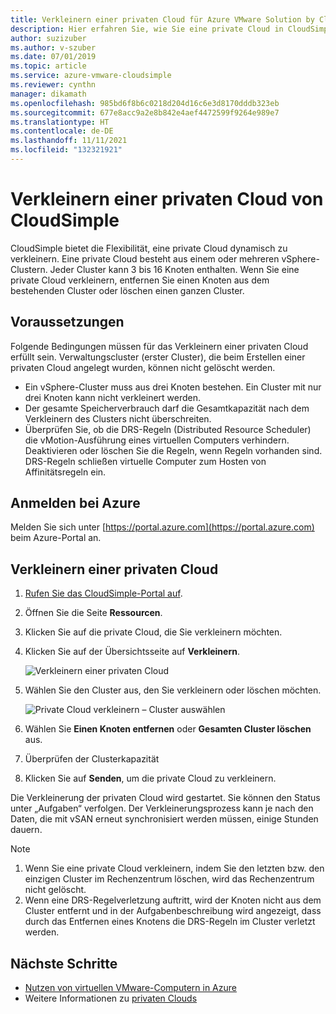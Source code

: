 ```yaml
---
title: Verkleinern einer privaten Cloud für Azure VMware Solution by CloudSimple
description: Hier erfahren Sie, wie Sie eine private Cloud in CloudSimple dynamisch verkleinern, indem Sie einen Knoten aus einem vorhandenen vSphere-Cluster oder einen gesamten Cluster entfernen.
author: suzizuber
ms.author: v-szuber
ms.date: 07/01/2019
ms.topic: article
ms.service: azure-vmware-cloudsimple
ms.reviewer: cynthn
manager: dikamath
ms.openlocfilehash: 985bd6f8b6c0218d204d16c6e3d8170dddb323eb
ms.sourcegitcommit: 677e8acc9a2e8b842e4aef4472599f9264e989e7
ms.translationtype: HT
ms.contentlocale: de-DE
ms.lasthandoff: 11/11/2021
ms.locfileid: "132321921"
---
```

# <a name="shrink-a-cloudsimple-private-cloud"></a>Verkleinern einer privaten Cloud von CloudSimple

CloudSimple bietet die Flexibilität, eine private Cloud dynamisch zu verkleinern.  Eine private Cloud besteht aus einem oder mehreren vSphere-Clustern. Jeder Cluster kann 3 bis 16 Knoten enthalten. Wenn Sie eine private Cloud verkleinern, entfernen Sie einen Knoten aus dem bestehenden Cluster oder löschen einen ganzen Cluster. 

## <a name="before-you-begin"></a>Voraussetzungen

Folgende Bedingungen müssen für das Verkleinern einer privaten Cloud erfüllt sein.  Verwaltungscluster (erster Cluster), die beim Erstellen einer privaten Cloud angelegt wurden, können nicht gelöscht werden.

* Ein vSphere-Cluster muss aus drei Knoten bestehen.  Ein Cluster mit nur drei Knoten kann nicht verkleinert werden.
* Der gesamte Speicherverbrauch darf die Gesamtkapazität nach dem Verkleinern des Clusters nicht überschreiten.
* Überprüfen Sie, ob die DRS-Regeln (Distributed Resource Scheduler) die vMotion-Ausführung eines virtuellen Computers verhindern.  Deaktivieren oder löschen Sie die Regeln, wenn Regeln vorhanden sind.  DRS-Regeln schließen virtuelle Computer zum Hosten von Affinitätsregeln ein.

## <a name="sign-in-to-azure"></a>Anmelden bei Azure

Melden Sie sich unter [https://portal.azure.com](https://portal.azure.com) beim Azure-Portal an.

## <a name="shrink-a-private-cloud"></a>Verkleinern einer privaten Cloud

1. [Rufen Sie das CloudSimple-Portal auf](access-cloudsimple-portal.md).

2. Öffnen Sie die Seite **Ressourcen**.

3. Klicken Sie auf die private Cloud, die Sie verkleinern möchten.

4. Klicken Sie auf der Übersichtsseite auf **Verkleinern**.

    ![Verkleinern einer privaten Cloud](media/shrink-private-cloud.png)

5. Wählen Sie den Cluster aus, den Sie verkleinern oder löschen möchten. 

    ![Private Cloud verkleinern – Cluster auswählen](media/shrink-private-cloud-select-cluster.png)

6. Wählen Sie **Einen Knoten entfernen** oder **Gesamten Cluster löschen** aus. 

7. Überprüfen der Clusterkapazität

8. Klicken Sie auf **Senden**, um die private Cloud zu verkleinern.

Die Verkleinerung der privaten Cloud wird gestartet.  Sie können den Status unter „Aufgaben“ verfolgen.  Der Verkleinerungsprozess kann je nach den Daten, die mit vSAN erneut synchronisiert werden müssen, einige Stunden dauern.

> [!NOTE]
> 1. Wenn Sie eine private Cloud verkleinern, indem Sie den letzten bzw. den einzigen Cluster im Rechenzentrum löschen, wird das Rechenzentrum nicht gelöscht.
> 2. Wenn eine DRS-Regelverletzung auftritt, wird der Knoten nicht aus dem Cluster entfernt und in der Aufgabenbeschreibung wird angezeigt, dass durch das Entfernen eines Knotens die DRS-Regeln im Cluster verletzt werden.    


## <a name="next-steps"></a>Nächste Schritte

* [Nutzen von virtuellen VMware-Computern in Azure](quickstart-create-vmware-virtual-machine.md)
* Weitere Informationen zu [privaten Clouds](cloudsimple-private-cloud.md)
